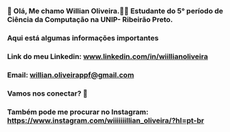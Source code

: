 ### 👨 Olá, Me chamo Willian Oliveira.👨‍🎓 Estudante do 5° período de Ciência da Computação na UNIP- Ribeirão Preto.



### Aqui está algumas informações importantes

### Link do meu Linkedin: www.linkedin.com/in/wiillianoliveira
### Email: willian.oliveirappf@gmail.com

### Vamos nos conectar? 👋

### Também pode me procurar no Instagram: https://www.instagram.com/wiiiiiiillian_oliveira/?hl=pt-br
